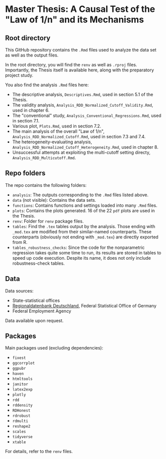 # Master Thesis: A Causal Test of the "Law of 1/n" and its Mechanisms

## Root directory

This GitHub repository contains the `.Rmd` files used to analyze the data set as well as the output files.

In the root directory, you will find the `renv` as well as `.rproj` files. Importantly, the Thesis itself is available here, along with the preparatory project study.

You also find the analysis `.Rmd` files here:

- The descriptive analysis, `Descriptives.Rmd`, used in section 5.1 of the Thesis.
- The validity analysis, `Analysis_RDD_Normalized_Cutoff_Validity.Rmd`, used in chapter 6.
- The "conventional" study, `Analysis_Conventional_Regressions.Rmd`, used in section 7.1.
- Various plot, `Plots.Rmd`, used in section 7.2.
- The main analysis of the overall "Law of 1/n", `Analysis_RDD_Normalized_Cutoff.Rmd`, used in section 7.3 and 7.4.
- The heterogeneity-evaluating analysis, `Analysis_RDD_Normalized_Cutoff_Heterogeneity.Rmd`, used in chapter 8.
- Unsuccessful attempts at exploiting the multi-cutoff setting directy, `Analysis_RDD_Multicutoff.Rmd`.

## Repo folders

The repo contains the following folders:

- `analysis`: The outputs corresponding to the `.Rmd` files listed above.
- `data` (not visible): Contains the data sets.
- `functions`: Contains functions and settings loaded into many `.Rmd` files.
- `plots`: Contains the plots generated. 16 of the 22 `pdf` plots are used in the Thesis.
- `renv`: Folder for `renv` package files.
- `tables`: Find the `.tex` tables output by the analysis. Those ending with `_mod.tex` are modified from their similar-named counterparts. These counterparts (obviously not ending with `_mod.tex`) are directly exported from R.
- `tables_robustness_checks`: Since the code for the nonparametric regression takes quite some time to run, its results are stored in tables to speed up code execution. Despite its name, it does not only include robustness-check tables.

## Data

Data sources:

- State-statistical offices
- [Regionaldatenbank Deutschland](https://www.regionalstatistik.de/genesis/online), Federal Statistical Office of Germany
- Federal Employment Agency

Data available upon request.

## Packages

Main packages used (excluding dependencies):

- `fixest`
- `ggcorrplot`
- `ggpubr`
- `haven`
- `htmltools`
- `janitor`
- `latex2exp`
- `plotly`
- `rdd`
- `rddensity`
- `RDHonest`
- `rdrobust`
- `rdmulti`
- `reshape2`
- `scales`
- `tidyverse`
- `xtable`

For details, refer to the `renv` files.
